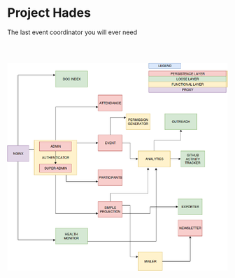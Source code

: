 # Project Hades

The last event coordinator you will ever need

<br />
<br />

![functional architecture](./INFO/images/HADESxml.png)